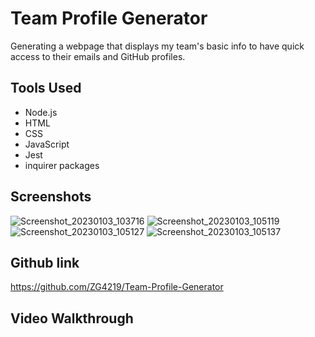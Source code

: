 # Team Profile Generator
 Generating a webpage that displays my team's basic info to have quick access to their emails and GitHub profiles.

## Tools Used 
- Node.js
- HTML
- CSS
- JavaScript
- Jest
- inquirer packages

## Screenshots
![Screenshot_20230103_103716](https://user-images.githubusercontent.com/112784768/210422207-64907615-b9e2-4fb6-abb4-1f21564a38c3.png)
![Screenshot_20230103_105119](https://user-images.githubusercontent.com/112784768/210422358-351a02bd-f278-4e14-8bf0-2b395fbec4e9.png)
![Screenshot_20230103_105127](https://user-images.githubusercontent.com/112784768/210422377-5dd6573a-4186-4728-a308-ddc4596a9650.png)
![Screenshot_20230103_105137](https://user-images.githubusercontent.com/112784768/210422395-7474fcdb-1d9a-4ed7-a801-1667faefb1da.png)

## Github link
https://github.com/ZG4219/Team-Profile-Generator

## Video Walkthrough
